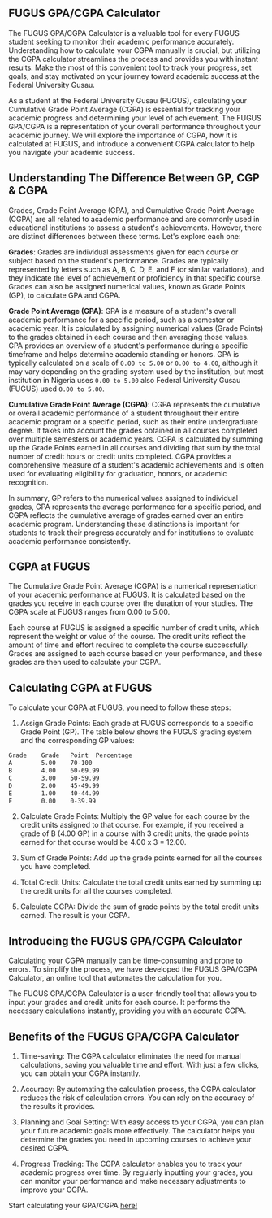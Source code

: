 ## FUGUS GPA/CGPA Calculator

The FUGUS GPA/CGPA Calculator is a valuable tool for every FUGUS student seeking to monitor their academic performance accurately. Understanding how to calculate your CGPA manually is crucial, but utilizing the CGPA calculator streamlines the process and provides you with instant results. Make the most of this convenient tool to track your progress, set goals, and stay motivated on your journey toward academic success at the Federal University Gusau.

As a student at the Federal University Gusau (FUGUS), calculating your Cumulative Grade Point Average (CGPA) is essential for tracking your academic progress and determining your level of achievement. The FUGUS GPA/CGPA is a representation of your overall performance throughout your academic journey. We will explore the importance of CGPA, how it is calculated at FUGUS, and introduce a convenient CGPA calculator to help you navigate your academic success.

## Understanding The Difference Between GP, CGP & CGPA

Grades, Grade Point Average (GPA), and Cumulative Grade Point Average (CGPA) are all related to academic performance and are commonly used in educational institutions to assess a student's achievements. However, there are distinct differences between these terms. Let's explore each one:

**Grades**: Grades are individual assessments given for each course or subject based on the student's performance. Grades are typically represented by letters such as A, B, C, D, E, and F (or similar variations), and they indicate the level of achievement or proficiency in that specific course. Grades can also be assigned numerical values, known as Grade Points (GP), to calculate GPA and CGPA.

**Grade Point Average (GPA)**: GPA is a measure of a student's overall academic performance for a specific period, such as a semester or academic year. It is calculated by assigning numerical values (Grade Points) to the grades obtained in each course and then averaging those values. GPA provides an overview of a student's performance during a specific timeframe and helps determine academic standing or honors. GPA is typically calculated on a scale of `0.00 to 5.00` or `0.00 to 4.00`, although it may vary depending on the grading system used by the institution, but most institution in Nigeria uses `0.00 to 5.00` also Federal University Gusau (FUGUS) used `0.00 to 5.00`.

**Cumulative Grade Point Average (CGPA)**: CGPA represents the cumulative or overall academic performance of a student throughout their entire academic program or a specific period, such as their entire undergraduate degree. It takes into account the grades obtained in all courses completed over multiple semesters or academic years. CGPA is calculated by summing up the Grade Points earned in all courses and dividing that sum by the total number of credit hours or credit units completed. CGPA provides a comprehensive measure of a student's academic achievements and is often used for evaluating eligibility for graduation, honors, or academic recognition.

In summary, GP refers to the numerical values assigned to individual grades, GPA represents the average performance for a specific period, and CGPA reflects the cumulative average of grades earned over an entire academic program. Understanding these distinctions is important for students to track their progress accurately and for institutions to evaluate academic performance consistently.

## CGPA at FUGUS

The Cumulative Grade Point Average (CGPA) is a numerical representation of your academic performance at FUGUS. It is calculated based on the grades you receive in each course over the duration of your studies. The CGPA scale at FUGUS ranges from 0.00 to 5.00.

Each course at FUGUS is assigned a specific number of credit units, which represent the weight or value of the course. The credit units reflect the amount of time and effort required to complete the course successfully. Grades are assigned to each course based on your performance, and these grades are then used to calculate your CGPA.

## Calculating CGPA at FUGUS

To calculate your CGPA at FUGUS, you need to follow these steps:

1. Assign Grade Points: Each grade at FUGUS corresponds to a specific Grade Point (GP). The table below shows the FUGUS grading system and the corresponding GP values:

```sh
Grade 	 Grade   Point	Percentage
A        5.00    70-100
B        4.00    60-69.99
C        3.00    50-59.99
D        2.00    45-49.99
E        1.00    40-44.99
F        0.00    0-39.99
```

2. Calculate Grade Points: Multiply the GP value for each course by the credit units assigned to that course. For example, if you received a grade of B (4.00 GP) in a course with 3 credit units, the grade points earned for that course would be 4.00 x 3 = 12.00.

3. Sum of Grade Points: Add up the grade points earned for all the courses you have completed.

4. Total Credit Units: Calculate the total credit units earned by summing up the credit units for all the courses completed.

5. Calculate CGPA: Divide the sum of grade points by the total credit units earned. The result is your CGPA.

## Introducing the FUGUS GPA/CGPA Calculator

Calculating your CGPA manually can be time-consuming and prone to errors. To simplify the process, we have developed the FUGUS GPA/CGPA Calculator, an online tool that automates the calculation for you.

The FUGUS GPA/CGPA Calculator is a user-friendly tool that allows you to input your grades and credit units for each course. It performs the necessary calculations instantly, providing you with an accurate CGPA.

## Benefits of the FUGUS GPA/CGPA Calculator

1. Time-saving: The CGPA calculator eliminates the need for manual calculations, saving you valuable time and effort. With just a few clicks, you can obtain your CGPA instantly.

2. Accuracy: By automating the calculation process, the CGPA calculator reduces the risk of calculation errors. You can rely on the accuracy of the results it provides.

3. Planning and Goal Setting: With easy access to your CGPA, you can plan your future academic goals more effectively. The calculator helps you determine the grades you need in upcoming courses to achieve your desired CGPA.

4. Progress Tracking: The CGPA calculator enables you to track your academic progress over time. By regularly inputting your grades, you can monitor your performance and make necessary adjustments to improve your CGPA.

Start calculating your GPA/CGPA <a href="https://cgpa-calc.onrender.com">here!</a>
